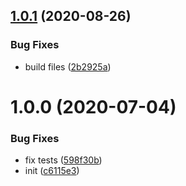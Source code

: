 ## [1.0.1](https://github.com/dword-design/chdir/compare/v1.0.0...v1.0.1) (2020-08-26)


### Bug Fixes

* build files ([2b2925a](https://github.com/dword-design/chdir/commit/2b2925afb2c6c751145fb109413dc5183c1f36e3))

# 1.0.0 (2020-07-04)


### Bug Fixes

* fix tests ([598f30b](https://github.com/dword-design/chdir/commit/598f30bfccb49be76992df4c4d1de479238f7d7b))
* init ([c6115e3](https://github.com/dword-design/chdir/commit/c6115e349394d5fa4c9428e343e8879a7d58f26a))
